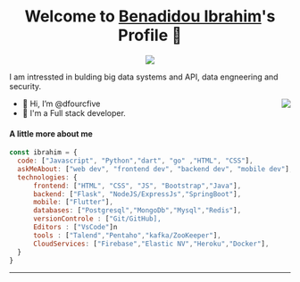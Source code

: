 <p align="center">
  <h1 align="center">Welcome to <a href="https://github.com/dfourcfive">Benadidou Ibrahim</a>'s Profile 👋</h1>
</p>
<p align="center">
  <a align="center" href="https://github.com/DenverCoder1/readme-typing-svg"><img src="https://readme-typing-svg.herokuapp.com?&font=IBM+Plex+Sans&color=F72EE2&size=25&lines=Welcome+to+my+GitHub+Profile!;I'm+a+Full+stack+developer;I'm+a+competitive+programmer;" /></a>
</p>
<p>I am intressted in bulding big data systems and API, data engneering and security.</p>
<img align="right" src="https://media.giphy.com/media/M9gbBd9nbDrOTu1Mqx/giphy.gif">
<ul>
  <li>👋 Hi, I’m @dfourcfive</li>
  <li>💼 I'm a Full stack developer.</li>
</ul>

#### A little more about me
```javascript
const ibrahim = {
  code: ["Javascript", "Python","dart", "go" ,"HTML", "CSS"],
  askMeAbout: ["web dev", "frontend dev", "backend dev", "mobile dev"],
  technologies: {
      frontend: ["HTML", "CSS", "JS", "Bootstrap","Java"],
      backend: ["Flask", "NodeJS/ExpressJs","SpringBoot"],
      mobile: ["Flutter"],
      databases: ["Postgresql","MongoDb","Mysql","Redis"],
      versionControle : ["Git/GitHub],
      Editors : ["VsCode"]n
      tools : ["Talend","Pentaho","kafka/ZooKeeper"],
      CloudServices: ["Firebase","Elastic NV","Heroku","Docker"],
  }
}
```


------
